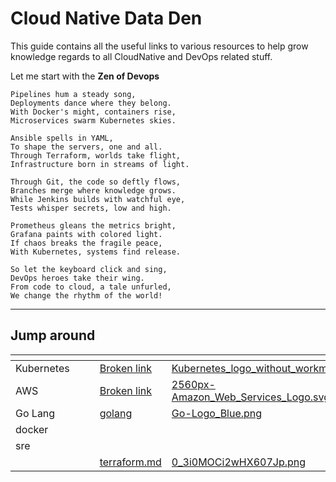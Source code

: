 # Cloud Native Data Den

This guide contains all the useful links to various resources to help grow knowledge regards to all CloudNative and DevOps related stuff.



Let me start with the **Zen of Devops**

```
Pipelines hum a steady song,
Deployments dance where they belong.
With Docker's might, containers rise,
Microservices swarm Kubernetes skies.

Ansible spells in YAML,
To shape the servers, one and all.
Through Terraform, worlds take flight,
Infrastructure born in streams of light.

Through Git, the code so deftly flows,
Branches merge where knowledge grows.
While Jenkins builds with watchful eye,
Tests whisper secrets, low and high.

Prometheus gleans the metrics bright,
Grafana paints with colored light.
If chaos breaks the fragile peace,
With Kubernetes, systems find release.

So let the keyboard click and sing,
DevOps heroes take their wing.
From code to cloud, a tale unfurled,
We change the rhythm of the world!
```



***

## Jump around

<table data-view="cards"><thead><tr><th></th><th></th><th></th><th data-hidden data-card-target data-type="content-ref"></th><th data-hidden data-card-cover data-type="files"></th></tr></thead><tbody><tr><td>Kubernetes</td><td></td><td></td><td><a href="broken-reference">Broken link</a></td><td><a href=".gitbook/assets/Kubernetes_logo_without_workmark.svg.png">Kubernetes_logo_without_workmark.svg.png</a></td></tr><tr><td>AWS</td><td></td><td></td><td><a href="broken-reference">Broken link</a></td><td><a href=".gitbook/assets/2560px-Amazon_Web_Services_Logo.svg.png">2560px-Amazon_Web_Services_Logo.svg.png</a></td></tr><tr><td>Go Lang</td><td></td><td></td><td><a href="languages/golang/">golang</a></td><td><a href=".gitbook/assets/Go-Logo_Blue.png">Go-Logo_Blue.png</a></td></tr><tr><td>docker</td><td></td><td></td><td></td><td></td></tr><tr><td>sre</td><td></td><td></td><td></td><td></td></tr><tr><td></td><td></td><td></td><td><a href="guides/hashicorp/terraform.md">terraform.md</a></td><td><a href=".gitbook/assets/0_3i0MOCi2wHX607Jp.png">0_3i0MOCi2wHX607Jp.png</a></td></tr></tbody></table>
